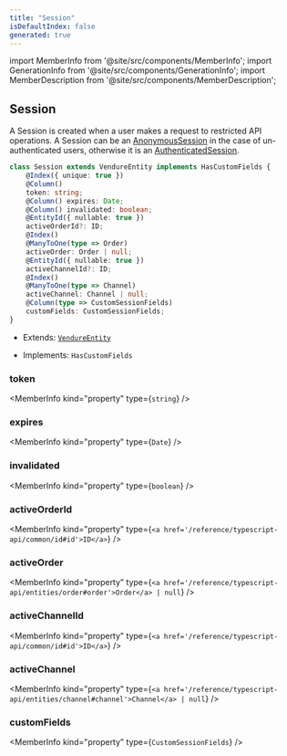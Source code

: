 ```yaml
---
title: "Session"
isDefaultIndex: false
generated: true
---
```

<!-- This file was generated from the Vendure source. Do not modify. Instead, re-run the "docs:build" script -->
import MemberInfo from '@site/src/components/MemberInfo';
import GenerationInfo from '@site/src/components/GenerationInfo';
import MemberDescription from '@site/src/components/MemberDescription';


## Session

<GenerationInfo sourceFile="packages/core/src/entity/session/session.entity.ts" sourceLine="18" packageName="@vendure/core" />

A Session is created when a user makes a request to restricted API operations. A Session can be an <a href='/reference/typescript-api/entities/anonymous-session#anonymoussession'>AnonymousSession</a>
in the case of un-authenticated users, otherwise it is an <a href='/reference/typescript-api/entities/authenticated-session#authenticatedsession'>AuthenticatedSession</a>.

```ts title="Signature"
class Session extends VendureEntity implements HasCustomFields {
    @Index({ unique: true })
    @Column()
    token: string;
    @Column() expires: Date;
    @Column() invalidated: boolean;
    @EntityId({ nullable: true })
    activeOrderId?: ID;
    @Index()
    @ManyToOne(type => Order)
    activeOrder: Order | null;
    @EntityId({ nullable: true })
    activeChannelId?: ID;
    @Index()
    @ManyToOne(type => Channel)
    activeChannel: Channel | null;
    @Column(type => CustomSessionFields)
    customFields: CustomSessionFields;
}
```
* Extends: <code><a href='/reference/typescript-api/entities/vendure-entity#vendureentity'>VendureEntity</a></code>


* Implements: <code>HasCustomFields</code>



<div className="members-wrapper">

### token

<MemberInfo kind="property" type={`string`}   />


### expires

<MemberInfo kind="property" type={`Date`}   />


### invalidated

<MemberInfo kind="property" type={`boolean`}   />


### activeOrderId

<MemberInfo kind="property" type={`<a href='/reference/typescript-api/common/id#id'>ID</a>`}   />


### activeOrder

<MemberInfo kind="property" type={`<a href='/reference/typescript-api/entities/order#order'>Order</a> | null`}   />


### activeChannelId

<MemberInfo kind="property" type={`<a href='/reference/typescript-api/common/id#id'>ID</a>`}   />


### activeChannel

<MemberInfo kind="property" type={`<a href='/reference/typescript-api/entities/channel#channel'>Channel</a> | null`}   />


### customFields

<MemberInfo kind="property" type={`CustomSessionFields`}   />




</div>
